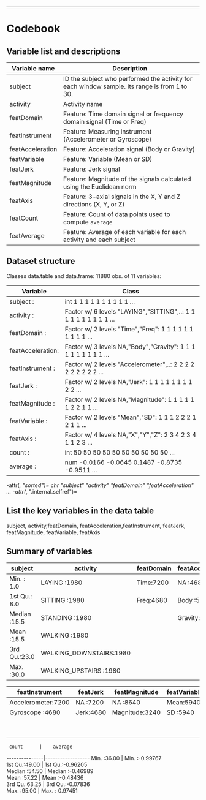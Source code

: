 --------------------------------------------------------------------------------

Codebook
========

Variable list and descriptions
------------------------------

Variable name | Description
-----------------|------------
subject | ID the subject who performed the activity for each window sample. Its range is from 1 to 30.
activity | Activity name
featDomain | Feature: Time domain signal or frequency domain signal (Time or Freq)
featInstrument | Feature: Measuring instrument (Accelerometer or Gyroscope)
featAcceleration | Feature: Acceleration signal (Body or Gravity)
featVariable | Feature: Variable (Mean or SD)
featJerk | Feature: Jerk signal
featMagnitude | Feature: Magnitude of the signals calculated using the Euclidean norm
featAxis | Feature: 3-axial signals in the X, Y and Z directions (X, Y, or Z)
featCount | Feature: Count of data points used to compute `average`
featAverage | Feature: Average of each variable for each activity and each subject

Dataset structure
-----------------

Classes data.table and data.frame:	11880 obs. of  11 variables:

Variable |  Class
-----------|-------------------------------------------------------------
subject         :| int  1 1 1 1 1 1 1 1 1 1 ...
activity       : | Factor w/ 6 levels "LAYING","SITTING",..: 1 1 1 1 1 1 1 1 1 1 ...
featDomain      :| Factor w/ 2 levels "Time","Freq": 1 1 1 1 1 1 1 1 1 1 ...
featAcceleration:| Factor w/ 3 levels NA,"Body","Gravity": 1 1 1 1 1 1 1 1 1 1 ...
featInstrument  :| Factor w/ 2 levels "Accelerometer",..: 2 2 2 2 2 2 2 2 2 2 ...
featJerk        :| Factor w/ 2 levels NA,"Jerk": 1 1 1 1 1 1 1 1 2 2 ...
featMagnitude   :| Factor w/ 2 levels NA,"Magnitude": 1 1 1 1 1 1 2 2 1 1 ...
featVariable    :| Factor w/ 2 levels "Mean","SD": 1 1 1 2 2 2 1 2 1 1 ...
featAxis        :| Factor w/ 4 levels NA,"X","Y","Z": 2 3 4 2 3 4 1 1 2 3 ...
count           :|int  50 50 50 50 50 50 50 50 50 50 ...
average         :|num  -0.0166 -0.0645 0.1487 -0.8735 -0.9511 ...

-attr(*, "sorted")= chr  "subject" "activity" "featDomain" "featAcceleration" ...
-attr(*, ".internal.selfref")=<externalptr> 


List the key variables in the data table
----------------------------------------

subject, activity,featDomain, featAcceleration,featInstrument, featJerk, featMagnitude, featVariable, featAxis

Summary of variables
--------------------

 subject       |         activity        |  featDomain |  featAcceleration
 --------------|--------------------------|------------|-------------------
 Min.   : 1.0  |LAYING            :1980  | Time:7200  | NA     :4680    
 1st Qu.: 8.0  | SITTING           :1980 |  Freq:4680  | Body   :5760    
 Median :15.5  | STANDING          :1980 |             | Gravity:1440    
 Mean   :15.5  | WALKING           :1980 |             |                 
 3rd Qu.:23.0  | WALKING_DOWNSTAIRS:1980 |             |                 
 Max.   :30.0  | WALKING_UPSTAIRS  :1980 |             |  

                            
   featInstrument   |   featJerk |   featMagnitude | featVariable |featAxis 
 ------------------|-------------|-----------------|-------------|------------
 Accelerometer:7200  | NA  :7200  | NA       :8640  | Mean:5940   | NA:3240  
 Gyroscope    :4680  | Jerk:4680  | Magnitude:3240  | SD  :5940   | X :2880  
                    |             |                 |             | Y :2880  
                     |            |                |              | Z :2880  
                                                                  
                                                                         
     count      |    average  
 ---------------|------------------
 Min.   :36.00  | Min.   :-0.99767  
 1st Qu.:49.00  | 1st Qu.:-0.96205  
 Median :54.50  | Median :-0.46989  
 Mean   :57.22  | Mean   :-0.48436  
 3rd Qu.:63.25  | 3rd Qu.:-0.07836  
 Max.   :95.00  | Max.   : 0.97451 

